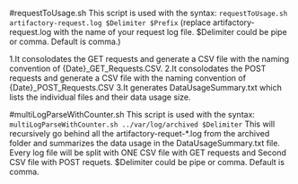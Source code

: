 #requestToUsage.sh
This script is used with the syntax:
```requestToUsage.sh artifactory-request.log $Delimiter $Prefix```
(replace artifactory-request.log with the name of your request log file. $Delimiter could be pipe or comma. Default is comma.)

1.It consolodates the GET requests and generate a CSV file with the naming convention of 
{Date}_GET_Requests.CSV. 
2.It consolodates the POST requests and generate a CSV file with the naming convention of
{Date}_POST_Requests.CSV
3.It generates DataUsageSummary.txt which lists the individual files and their data 
usage size.

#multiLogParseWithCounter.sh
This script is used with the syntax:
```multiLogParseWithCounter.sh ../var/log/archived $Delimiter```
This will recursively go behind all the artifactory-requet-*.log from the archived folder and summarizes
the data usage in the DataUsageSummary.txt file. Every log file will be split with ONE CSV file with GET
requests and Second CSV file with POST requets. $Delimiter could be pipe or comma. Default is comma.

